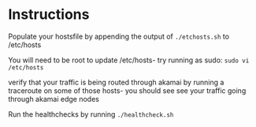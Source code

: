 # Instructions

Populate your hostsfile by appending the output of `./etchosts.sh` to /etc/hosts

You will need to be root to update /etc/hosts- try running as sudo: `sudo vi /etc/hosts`

verify that your traffic is being routed through akamai by running a traceroute on some of those hosts- you should see see your traffic going through akamai edge nodes

Run the healthchecks by running `./healthcheck.sh`
